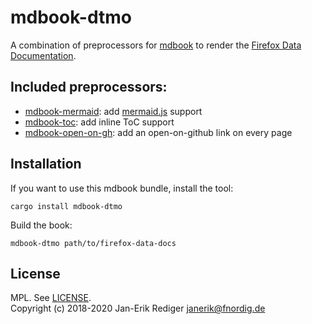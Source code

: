 # mdbook-dtmo

A combination of preprocessors for [mdbook][] to render the [Firefox Data Documentation][dtmo].

[mdbook]: https://github.com/rust-lang-nursery/mdBook
[dtmo]: https://docs.telemetry.mozilla.org/
[gitbook]: https://github.com/GitbookIO/gitbook

## Included preprocessors:

* [mdbook-mermaid][]: add [mermaid.js][] support
* [mdbook-toc][]: add inline ToC support
* [mdbook-open-on-gh][]: add an open-on-github link on every page

[mdbook-mermaid]: https://github.com/badboy/mdbook-mermaid
[mdbook-toc]: https://github.com/badboy/mdbook-toc
[mdbook-open-on-gh]: https://github.com/badboy/mdbook-open-on-gh
[mermaid.js]: https://mermaidjs.github.io/

## Installation

If you want to use this mdbook bundle, install the tool:

```
cargo install mdbook-dtmo
```

Build the book:

```
mdbook-dtmo path/to/firefox-data-docs
```

## License

MPL. See [LICENSE](LICENSE).  
Copyright (c) 2018-2020 Jan-Erik Rediger <janerik@fnordig.de>
